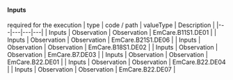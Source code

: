 #### Inputs

required for the execution
 | type | code / path | valueType | Description |
 |---|---|---|---|
| Inputs | Observation | Observation | EmCare.B11S1.DE01 |
| Inputs | Observation | Observation | EmCare.B21S1.DE06 |
| Inputs | Observation | Observation | EmCare.B18S1.DE02 |
| Inputs | Observation | Observation | EmCare.B7.DE03 |
| Inputs | Observation | Observation | EmCare.B22.DE01 |
| Inputs | Observation | Observation | EmCare.B22.DE04 |
| Inputs | Observation | Observation | EmCare.B22.DE07 |
